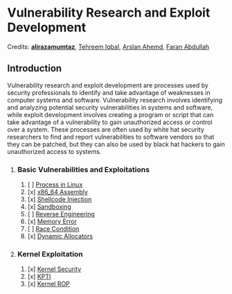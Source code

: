 # Vulnerability Research and Exploit Development

Credits: **[alirazamumtaz](https://github.com/alirazamumtaz)**, [Tehreem Iqbal](https://github.com/Tehreem-Iqbal), [Arslan Ahemd](https://github.com/Deathnet123), [Faran Abdullah](https://github.com/faran1512)   

## Introduction

Vulnerability research and exploit development are processes used by security professionals to identify and take advantage of weaknesses in computer systems and software. Vulnerability research involves identifying and analyzing potential security vulnerabilities in systems and software, while exploit development involves creating a program or script that can take advantage of a vulnerability to gain unauthorized access or control over a system. These processes are often used by white hat security researchers to find and report vulnerabilities to software vendors so that they can be patched, but they can also be used by black hat hackers to gain unauthorized access to systems.

1. ### Basic Vulnerabilities and Exploitations
    1. [ ] [Process in Linux](./1-vred/1-process-in-linux.md)
    2. [x] [x86_64 Assembly](./1-vred/2-x86-assembly.md)
    3. [x] [Shellcode Injection](./1-vred/3-shellcode-injection.md)
    4. [x] [Sandboxing](./1-vred/4-sandboxing.md)
    5. [ ] [Reverse Engineering](./1-vred/5-reverse-engineering.md)
    6. [x] [Memory Error](./1-vred/6-memory-error.md)
    7. [ ] [Race Condition](./1-vred/7-race-condition.md)
    8. [x] [Dynamic Allocators](./1-vred/8-dynamic-allocators.md)
2. ### Kernel Exploitation
    1. [x] [Kernel Security](./2-kernel-security/1-kernel-security.md)
    2. [x] [KPTI](./2-kernel-security/2-kpti.md)
    3. [x] [Kernel ROP](./2-kernel-security/3-kernel-rop.md)